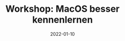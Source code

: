 ---
title: "Workshop: MacOS besser kennenlernen"
linkTitle: macOS Workshop
type: book
date: '2022-01-10'
tags:
- macOS
- MVHS
weight: 10
draft: true
summary: |
    Sie haben bereits Erfahrungen im Umgang mit Ihrem Mac und entdecken hier weitere Anwendungs- und Wartungsprogramme. Auch lernen Sie tiefergehende Konfigurationsmöglichkeiten des Systems kennen: Hardwarekomponenten und -erweiterungen; Systemeinstellungen, -optimierung und -sicherung; Tipps und Tricks im Umgang mit dem Finder; Einrichten von Internet und Netzwerk; Nutzen der Cloud-Dienste.
---